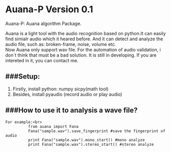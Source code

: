 Auana-P Version 0.1
=======

Auana-P: Auana algorithm Package.<br>

Auana is a light tool with the audio recognition based on python.It can easily find simialr audio which it heared before. And it can detect and analyze the audio file, such as: broken-frame, noise, volume etc.<br>
Now Auana only support wav file. For the automation of audio validation, i don`t think that must be a bad solution. It is still in developing. If you are intereted in it, you can contact me.<br>

###Setup:
-----------------------------------
1) Firstly, install python: numpy sicpy(math tool)<br>
2) Besides, install pyaudio (record audio or play audio)<br>



###How to use it to analysis a wave file?
-----------------------------------
    For example:<br>
              from auana import Fana
              Fana("sample.wav").save_fingerprint #save the fingerprint of audio
              print Fana("sample.wav").mono_start() #mono analyze
              print Fana("sample.wav").stereo_start() #stereo analyze
